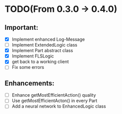 # TODO(From 0.3.0 -> 0.4.0)

## Important:
- [x] Implement enhanced Log-Message
- [ ] Implement ExtendedLogic class
- [x] Implement Part abstract class
- [x] Implement FLSLogic
- [x] get back to a working client
- [ ] Fix some errors

## Enhancements:
- [ ] Enhance getMostEfficientAction() quality
- [ ] Use getMostEfficientActon() in every  Part
- [ ] Add a neural network to EnhancedLogic class
